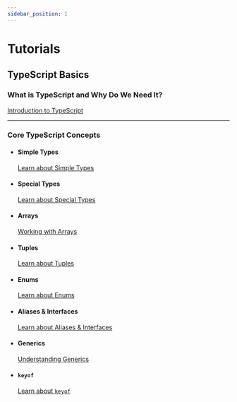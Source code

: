 ```yaml
---
sidebar_position: 1
---
```


# Tutorials

## TypeScript Basics

### What is TypeScript and Why Do We Need It?

[Introduction to TypeScript](https://www.w3schools.com/typescript/typescript_intro.php)

---

### Core TypeScript Concepts

- #### Simple Types

  [Learn about Simple Types](https://www.w3schools.com/typescript/typescript_simple_types.php)

- #### Special Types

  [Learn about Special Types](https://www.w3schools.com/typescript/typescript_special_types.php)

- #### Arrays

  [Working with Arrays](https://www.w3schools.com/typescript/typescript_arrays.php)

- #### Tuples

  [Learn about Tuples](https://www.w3schools.com/typescript/typescript_tuples.php)

- #### Enums

  [Learn about Enums](https://www.w3schools.com/typescript/typescript_enums.php)

- #### Aliases & Interfaces

  [Learn about Aliases & Interfaces](https://www.w3schools.com/typescript/typescript_aliases_and_interfaces.php)

- #### Generics

  [Understanding Generics](https://www.w3schools.com/typescript/typescript_basic_generics.php)

- #### `keyof`

  [Learn about `keyof`](https://www.w3schools.com/typescript/typescript_keyof.php)
